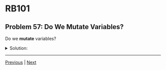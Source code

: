 # RB101
## Problem 57: Do We Mutate Variables?

Do we **mutate** variables?

<details>
<summary>Solution:</summary>

No, we don't mutate variables. Variables are just names that point to objects. We mutate the objects themselves, not the variables. Reassigning a variable makes it point to a different object, but that's not mutation—it's reassignment.

Examples:
```ruby
my_arr = [1, 2, 3]
my_arr << 4         # This mutates the array object, not the variable
my_arr = [5, 6, 7]  # This reassigns the variable to point to a different array
```

**What gets mutated:**
```ruby
str = "hello"
str_id = str.object_id

str << " world"  # Mutates the string object
str.object_id == str_id  # => true (same object)

str = "goodbye"  # Reassigns the variable (doesn't mutate anything)
str.object_id == str_id  # => false (different object)
```

**Clarification:**
```ruby
arr = [1, 2, 3]

# Mutation - modifying the object:
arr.push(4)
arr[0] = 99
arr.delete_at(1)

# Reassignment - pointing to a different object:
arr = [4, 5, 6]
arr = []
arr = Array.new
```

**Why this matters:**
```ruby
def modify(array)
  array << 4  # Mutates the object
end

def reassign(array)
  array = [4, 5, 6]  # Only reassigns the local variable
end

arr = [1, 2, 3]
modify(arr)
p arr  # => [1, 2, 3, 4] (object was mutated)

arr = [1, 2, 3]
reassign(arr)
p arr  # => [1, 2, 3] (original object unchanged)
```

</details>

---

[Previous](56.md) | [Next](58.md)

